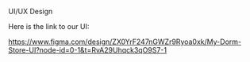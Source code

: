 UI/UX Design

Here is the link to our UI: 

https://www.figma.com/design/ZX0YrF247nGWZr9Ryoa0xk/My-Dorm-Store-UI?node-id=0-1&t=RvA29Uhqck3qO9S7-1
